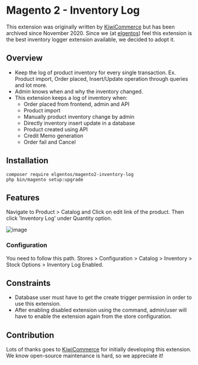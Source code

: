# Magento 2 - Inventory Log

This extension was originally written by [KiwiCommerce](https://kiwicommerce.co.uk) but has been archived since November 2020. Since we (at [elgentos](https://elgentos.nl)) feel this extension is the best inventory logger extension available, we decided to adopt it.

## Overview
- Keep the log of product inventory for every single transaction. Ex. Product import, Order placed, Insert/Update operation through queries and lot more.
- Admin knows when and why the inventory changed.
- This extension keeps a log of inventory when:
	- Order placed from frontend, admin and API
	- Product import
	- Manually product inventory change by admin
	- Directly inventory insert update in a database
	- Product created using API
	- Credit Memo generation
	- Order fail and Cancel
	
## **Installation**
 
```
composer require elgentos/magento2-inventory-log
php bin/magento setup:upgrade
```

## Features

Navigate to Product > Catalog and Click on edit link of the product. Then click 'Inventory Log' under Quantity option.

![image](https://user-images.githubusercontent.com/431360/119259479-cb18f680-bbce-11eb-887c-d828e1ffa6e3.png)


### Configuration

You need to follow this path. Stores > Configuration > Catalog > Inventory > Stock Options > Inventory Log Enabled.


## Constraints
- Database user must have to get the create trigger permission in order to use this extension.
- After enabling disabled extension using the command, admin/user will have to enable the extension again from the store configuration.

## Contribution
Lots of thanks goes to <a href="https://kiwicommerce.co.uk">KiwiCommerce</a> for initially developing this extension. We know open-source maintenance is hard, so we appreciate it!
